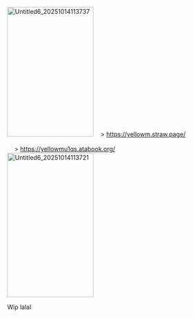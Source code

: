 
<img width="200" height="300" alt="Untitled6_20251014113737" src="https://github.com/user-attachments/assets/307b2d53-c347-4b78-90a9-9a1f68edded8" />  ㅤ> https://yellowm.straw.page/ ㅤ


ㅤ >  https://yellowmu1qs.atabook.org/ ㅤㅤ ㅤㅤㅤ ㅤㅤㅤ ㅤ<img width="200" height="334" alt="Untitled6_20251014113721" src="https://github.com/user-attachments/assets/f6c1555c-f33f-48b4-9161-dfe04df4905a" />

Wip lalal

